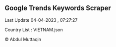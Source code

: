 

## Google Trends Keywords Scraper 
 
Last Update 04-04-2023 , 07:27:27

Country List :
VIETNAM.json



© Abdul Muttaqin 
